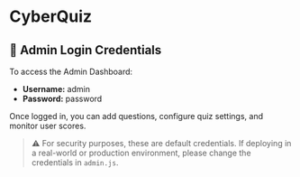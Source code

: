 # CyberQuiz

## 🔐 Admin Login Credentials

To access the Admin Dashboard:

- **Username:** admin  
- **Password:** password  

Once logged in, you can add questions, configure quiz settings, and monitor user scores.

> ⚠️ For security purposes, these are default credentials. If deploying in a real-world or production environment, please change the credentials in `admin.js`.
